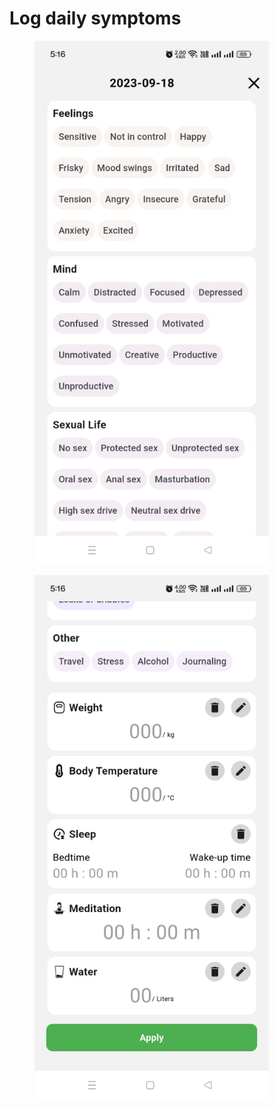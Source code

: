 # Log daily symptoms

<div>

<figure><img src="https://raw.githubusercontent.com/sandipkalola/menstrual_cycle_widget_example/main/assets/log_symptoms2.jpeg" alt="" width="375"><figcaption></figcaption></figure>

 

<figure><img src="https://raw.githubusercontent.com/sandipkalola/menstrual_cycle_widget_example/main/assets/log_symptoms.jpeg" alt="" width="375"><figcaption></figcaption></figure>

</div>
